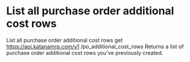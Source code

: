 # List all purchase order additional cost rows

List all purchase order additional cost rows get https://api.katanamrp.com/v1
/po_additional_cost_rows Returns a list of purchase order additional cost rows you’ve
previously created.
